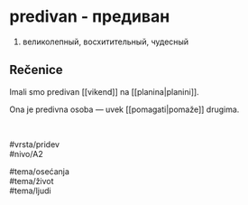 # predivan - предиван

1. великолепный, восхитительный, чудесный

## Rečenice

Imali smo predivan [[vikend]] na [[planina|planini]].

Ona je predivna osoba — uvek [[pomagati|pomaže]] drugima.

<br>

#vrsta/pridev  
#nivo/A2  

#tema/osećanja  
#tema/život  
#tema/ljudi  
